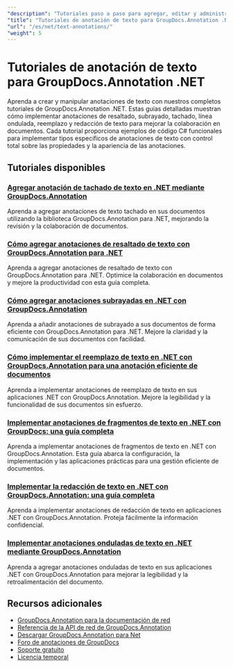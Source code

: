 ```yaml
---
"description": "Tutoriales paso a paso para agregar, editar y administrar anotaciones de texto en documentos usando GroupDocs.Annotation para .NET."
"title": "Tutoriales de anotación de texto para GroupDocs.Annotation .NET"
"url": "/es/net/text-annotations/"
"weight": 5
---
```


# Tutoriales de anotación de texto para GroupDocs.Annotation .NET

Aprenda a crear y manipular anotaciones de texto con nuestros completos tutoriales de GroupDocs.Annotation .NET. Estas guías detalladas muestran cómo implementar anotaciones de resaltado, subrayado, tachado, línea ondulada, reemplazo y redacción de texto para mejorar la colaboración en documentos. Cada tutorial proporciona ejemplos de código C# funcionales para implementar tipos específicos de anotaciones de texto con control total sobre las propiedades y la apariencia de las anotaciones.

## Tutoriales disponibles

### [Agregar anotación de tachado de texto en .NET mediante GroupDocs.Annotation](./add-text-strikeout-annotation-dotnet-groupdocs/)
Aprenda a agregar anotaciones de texto tachado en sus documentos utilizando la biblioteca GroupDocs.Annotation para .NET, mejorando la revisión y la colaboración de documentos.

### [Cómo agregar anotaciones de resaltado de texto con GroupDocs.Annotation para .NET](./groupdocs-annotation-net-text-highlight/)
Aprenda a agregar anotaciones de resaltado de texto con GroupDocs.Annotation para .NET. Optimice la colaboración en documentos y mejore la productividad con esta guía completa.

### [Cómo agregar anotaciones subrayadas en .NET con GroupDocs.Annotation](./add-underline-annotations-dotnet-groupdocs/)
Aprenda a añadir anotaciones de subrayado a sus documentos de forma eficiente con GroupDocs.Annotation para .NET. Mejore la claridad y la comunicación de sus documentos con facilidad.

### [Cómo implementar el reemplazo de texto en .NET con GroupDocs.Annotation para una anotación eficiente de documentos](./implement-text-replacement-net-groupdocs-annotation/)
Aprenda a implementar anotaciones de reemplazo de texto en sus aplicaciones .NET con GroupDocs.Annotation. Mejore la legibilidad y la funcionalidad de sus documentos sin esfuerzo.

### [Implementar anotaciones de fragmentos de texto en .NET con GroupDocs: una guía completa](./implement-text-fragment-annotations-net-groupdocs/)
Aprenda a implementar anotaciones de fragmentos de texto en .NET con GroupDocs.Annotation. Esta guía abarca la configuración, la implementación y las aplicaciones prácticas para una gestión eficiente de documentos.

### [Implementar la redacción de texto en .NET con GroupDocs.Annotation: una guía completa](./implement-text-redaction-dotnet-groupdocs-annotation/)
Aprenda a implementar anotaciones de redacción de texto en aplicaciones .NET con GroupDocs.Annotation. Proteja fácilmente la información confidencial.

### [Implementar anotaciones onduladas de texto en .NET mediante GroupDocs.Annotation](./implement-squiggly-annotations-net-groupdocs/)
Aprenda a agregar anotaciones onduladas de texto en sus aplicaciones .NET con GroupDocs.Annotation para mejorar la legibilidad y la retroalimentación del documento.

## Recursos adicionales

- [GroupDocs.Annotation para la documentación de red](https://docs.groupdocs.com/annotation/net/)
- [Referencia de la API de red de GroupDocs.Annotation](https://reference.groupdocs.com/annotation/net/)
- [Descargar GroupDocs.Annotation para Net](https://releases.groupdocs.com/annotation/net/)
- [Foro de anotaciones de GroupDocs](https://forum.groupdocs.com/c/annotation)
- [Soporte gratuito](https://forum.groupdocs.com/)
- [Licencia temporal](https://purchase.groupdocs.com/temporary-license/)